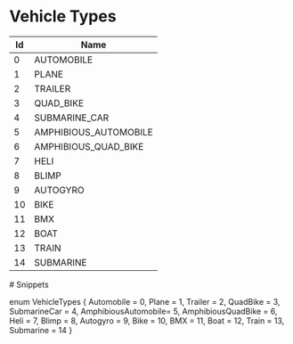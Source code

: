 ﻿# Vehicle Types
| Id | Name |
| --- | ---- |
| 0 | AUTOMOBILE |
| 1 | PLANE |
| 2 | TRAILER |
| 3 | QUAD_BIKE |
| 4 | SUBMARINE_CAR |
| 5 | AMPHIBIOUS_AUTOMOBILE |
| 6 | AMPHIBIOUS_QUAD_BIKE |
| 7 | HELI |
| 8 | BLIMP |
| 9 | AUTOGYRO |
| 10 | BIKE |
| 11 | BMX |
| 12 | BOAT |
| 13 | TRAIN |
| 14 | SUBMARINE |

﻿# Snippets
 
 enum VehicleTypes
  {
      Automobile = 0,
      Plane = 1,
      Trailer = 2,
      QuadBike = 3,
      SubmarineCar = 4,
      AmphibiousAutomobile= 5,
      AmphibiousQuadBike = 6,
      Heli = 7,
      Blimp = 8,
      Autogyro = 9,
      Bike = 10,
      BMX = 11,
      Boat = 12,
      Train = 13,
      Submarine = 14
  }
